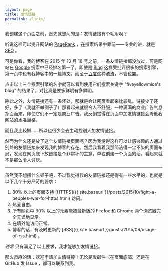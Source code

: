 ```yaml
---
layout: page
title: 友情链接
permalink: /links/
---
```


我创建这个页面之前，首先就想问的是：友情链接有个毛用啊？

听说这样可以提升网站的 [PageRank](https://zh.wikipedia.org/wiki/PageRank) ，在搜索结果中靠前——专业的讲，就是 [SEO](https://zh.wikipedia.org/wiki/%E6%90%9C%E5%B0%8B%E5%BC%95%E6%93%8E%E6%9C%80%E4%BD%B3%E5%8C%96) 。

可是你看，我的博客在 2015 年 10 月 18 号之前，一条友情链接都没放过，可是网站在 [Google](https://www.google.com/?gfe_rd=cr&ei=PdoiVunOBaju8wejm4GYAg&gws_rd=ssl,cr&fg=1#q=fiveyellowmice%27s+blog) 搜索中已经排名第一了。即使是 [Bing](https://www.bing.com/search?q=fiveyellowmice%27s+blog&go=Submit&qs=n&form=QBLH&pq=fiveyellowmice%27s+blog&sc=0-7&sp=-1&sk=&cvid=68947c987fb04062b31ce0b930e29295) 这样受批评很多的搜索引擎，第一页中也有我博客中的一篇博文。而至于[百度](https://www.baidu.com/s?ie=utf-8&f=8&rsv_bp=1&rsv_idx=1&tn=baidu&wd=fiveyellowmice%27s%20blog&oq=fiveywllowmice%26%2339%3Bs%20blog&rsv_pq=baa5af4e0007ebee&rsv_t=e7ec5XlK6HEeKfblbfLuEnYGYZ7YEpehkbAHi2MOSjcXLQAUAtIgZCMBSBo&rsv_enter=1&inputT=814&rsv_sug3=12&rsv_sug1=1&rsv_sug2=0&rsv_sug4=1571&rsv_sug=1)这种渣渣，不管也罢。

点击以上三个搜索引擎的名字就可以看到使用它们搜索关键字 "fiveyellowmice's blog" 的结果了，对比真是要多鲜明有多鲜明。

除此之外，友情链接还有一条坏处，那就是会让网页看起来比较乱。链接少了还好，多了（我就不举例子了）那看起来就很令人不舒服，一种满满的商业广告气息扑面而来，即使它们不一定是商业广告。我反倒觉得在页面中加友情链接会降低我网站的~~水准~~逼格。

而且我比较懒……所以也很少会去主动找别人加友情链接。

然而为什么还是放了这个友情链接页面呢？因为我觉得这样可以让感兴趣的人通过别处的友情链接来发现我的博客的存在。然后我看着我那简洁得一尘不染的页面布局，发现在网页底下放链接是个非常坏的主意，单独创建一个页面的话，看起来就不是那么令人讨厌。

-------------------

虽然我不想摆什么架子吧，不过我觉得我的友情链接还是得有一些水平的，也就是以下几个十分严苛的要求：

1.	80% 以上的页面支持 [HTTPS]({{ site.baseurl }}/posts/2015/10/fight-a-peoples-war-for-https.html) 访问。
2.	热爱自由。
3.	所有网页中 90% 以上的元素能被最新版的 Firefox 和 Chrome 两个浏览器完全无误地显示。
4.	在墙外能访问正常。
5.	博客的话，有及时更新的 [RSS]({{ site.baseurl }}/posts/2015/09/usage-of-rss.html) 。

*通常* 只有满足了以上要求，我才能够加友情链接。

那么肉麻的话：欢迎申请加友情链接！无论是发邮件（在页面底部）还是在 GitHub 发 Issue ，都可以联系到我。
